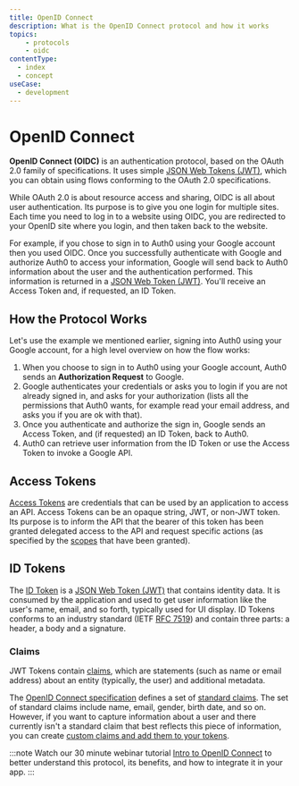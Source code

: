 ```yaml
---
title: OpenID Connect
description: What is the OpenID Connect protocol and how it works
topics:
    - protocols
    - oidc
contentType:
  - index
  - concept
useCase:
  - development
---
```

# OpenID Connect

**OpenID Connect (OIDC)** is an authentication protocol, based on the OAuth 2.0 family of specifications. It uses simple [JSON Web Tokens (JWT)](/jwt), which you can obtain using flows conforming to the OAuth 2.0 specifications.

While OAuth 2.0 is about resource access and sharing, OIDC is all about user authentication. Its purpose is to give you one login for multiple sites. Each time you need to log in to a website using OIDC, you are redirected to your OpenID site where you login, and then taken back to the website.

For example, if you chose to sign in to Auth0 using your Google account then you used OIDC. Once you successfully authenticate with Google and authorize Auth0 to access your information, Google will send back to Auth0 information about the user and the authentication performed. This information is returned in a [JSON Web Token (JWT)](/jwt). You'll receive an Access Token and, if requested, an ID Token.

## How the Protocol Works

Let's use the example we mentioned earlier, signing into Auth0 using your Google account, for a high level overview on how the flow works:

1. When you choose to sign in to Auth0 using your Google account, Auth0 sends an **Authorization Request** to Google.
1. Google authenticates your credentials or asks you to login if you are not already signed in, and asks for your authorization (lists all the permissions that Auth0 wants, for example read your email address, and asks you if you are ok with that).
1. Once you authenticate and authorize the sign in, Google sends an Access Token, and (if requested) an ID Token, back to Auth0.
1. Auth0 can retrieve user information from the ID Token or use the Access Token to invoke a Google API.

## Access Tokens

[Access Tokens](/tokens/access-token) are credentials that can be used by an application to access an API. Access Tokens can be an opaque string, JWT, or non-JWT token. Its purpose is to inform the API that the bearer of this token has been granted delegated access to the API and request specific actions (as specified by the [scopes](https://auth0.com/docs/scopes/current/oidc-scopes) that have been granted).

## ID Tokens

The [ID Token](/tokens/id_token) is a [JSON Web Token (JWT)](/jwt) that contains identity data. It is consumed by the application and used to get user information like the user's name, email, and so forth, typically used for UI display. ID Tokens conforms to an industry standard (IETF [RFC 7519](https://tools.ietf.org/html/rfc7519)) and contain three parts: a header, a body and a signature.

### Claims

JWT Tokens contain [claims](/jwt#payload), which are statements (such as name or email address) about an entity (typically, the user) and additional metadata.

The [OpenID Connect specification](https://openid.net/specs/openid-connect-core-1_0.html) defines a set of [standard claims](https://openid.net/specs/openid-connect-core-1_0.html#StandardClaims). The set of standard claims include name, email, gender, birth date, and so on. However, if you want to capture information about a user and there currently isn't a standard claim that best reflects this piece of information, you can create [custom claims and add them to your tokens](/tokens/id-token#add-custom-claims).

:::note
Watch our 30 minute webinar tutorial [Intro to OpenID Connect](https://auth0.com/resources/webinars/intro-openid-connect) to better understand this protocol, its benefits, and how to integrate it in your app.
:::
